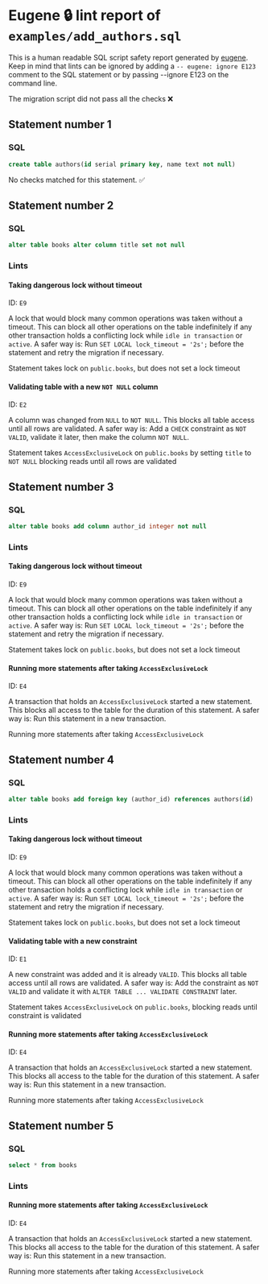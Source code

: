 # Eugene 🔒 lint report of `examples/add_authors.sql`

This is a human readable SQL script safety report generated by [eugene](https://github.com/kaaveland/eugene). Keep in mind that lints can be ignored by adding a `-- eugene: ignore E123` comment to the SQL statement or by passing --ignore E123 on the command line.

The migration script did not pass all the checks ❌

## Statement number 1

### SQL

```sql
create table authors(id serial primary key, name text not null)
```

No checks matched for this statement. ✅

## Statement number 2

### SQL

```sql
alter table books alter column title set not null
```

### Lints

#### Taking dangerous lock without timeout

ID: `E9`

A lock that would block many common operations was taken without a timeout. This can block all other operations on the table indefinitely if any other transaction holds a conflicting lock while `idle in transaction` or `active`. A safer way is: Run `SET LOCAL lock_timeout = '2s';` before the statement and retry the migration if necessary.

Statement takes lock on `public.books`, but does not set a lock timeout

#### Validating table with a new `NOT NULL` column

ID: `E2`

A column was changed from `NULL` to `NOT NULL`. This blocks all table access until all rows are validated. A safer way is: Add a `CHECK` constraint as `NOT VALID`, validate it later, then make the column `NOT NULL`.

Statement takes `AccessExclusiveLock` on `public.books` by setting `title` to `NOT NULL` blocking reads until all rows are validated

## Statement number 3

### SQL

```sql
alter table books add column author_id integer not null
```

### Lints

#### Taking dangerous lock without timeout

ID: `E9`

A lock that would block many common operations was taken without a timeout. This can block all other operations on the table indefinitely if any other transaction holds a conflicting lock while `idle in transaction` or `active`. A safer way is: Run `SET LOCAL lock_timeout = '2s';` before the statement and retry the migration if necessary.

Statement takes lock on `public.books`, but does not set a lock timeout

#### Running more statements after taking `AccessExclusiveLock`

ID: `E4`

A transaction that holds an `AccessExclusiveLock` started a new statement. This blocks all access to the table for the duration of this statement. A safer way is: Run this statement in a new transaction.

Running more statements after taking `AccessExclusiveLock`

## Statement number 4

### SQL

```sql
alter table books add foreign key (author_id) references authors(id)
```

### Lints

#### Taking dangerous lock without timeout

ID: `E9`

A lock that would block many common operations was taken without a timeout. This can block all other operations on the table indefinitely if any other transaction holds a conflicting lock while `idle in transaction` or `active`. A safer way is: Run `SET LOCAL lock_timeout = '2s';` before the statement and retry the migration if necessary.

Statement takes lock on `public.books`, but does not set a lock timeout

#### Validating table with a new constraint

ID: `E1`

A new constraint was added and it is already `VALID`. This blocks all table access until all rows are validated. A safer way is: Add the constraint as `NOT VALID` and validate it with `ALTER TABLE ... VALIDATE CONSTRAINT` later.

Statement takes `AccessExclusiveLock` on `public.books`, blocking reads until constraint is validated

#### Running more statements after taking `AccessExclusiveLock`

ID: `E4`

A transaction that holds an `AccessExclusiveLock` started a new statement. This blocks all access to the table for the duration of this statement. A safer way is: Run this statement in a new transaction.

Running more statements after taking `AccessExclusiveLock`

## Statement number 5

### SQL

```sql
select * from books
```

### Lints

#### Running more statements after taking `AccessExclusiveLock`

ID: `E4`

A transaction that holds an `AccessExclusiveLock` started a new statement. This blocks all access to the table for the duration of this statement. A safer way is: Run this statement in a new transaction.

Running more statements after taking `AccessExclusiveLock`

